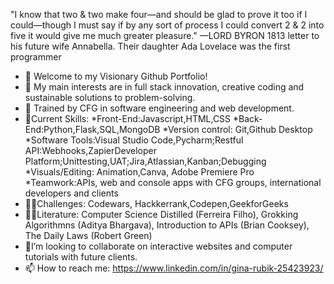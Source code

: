 "I know that two & two make four—and should be
glad to prove it too if I could—though I must say if
by any sort of process I could convert 2 & 2 into five
it would give me much greater pleasure."
—LORD BYRON
1813 letter to his future wife Annabella.
Their daughter Ada Lovelace was the first programmer

- 👋 Welcome to my Visionary Github Portfolio!
- 👀 My main interests are in full stack innovation, creative coding and sustainable solutions to problem-solving.
- 🌱 Trained by CFG in software engineering and web development.
- 🌈Current Skills:
*Front-End:Javascript,HTML,CSS
*Back-End:Python,Flask,SQL,MongoDB
*Version control: Git,Github Desktop
*Software Tools:Visual Studio Code,Pycharm;Restful API:Webhooks,ZapierDeveloper Platform;Unittesting,UAT;Jira,Atlassian,Kanban;Debugging
*Visuals/Editing: Animation,Canva, Adobe Premiere Pro
*Teamwork:APIs, web and console apps with CFG groups, international developers and clients 
-  🏃‍♀️Challenges: Codewars, Hackkerrank,Codepen,GeekforGeeks
-  👩‍💻Literature: Computer Science Distilled (Ferreira Filho), Grokking Algorithmns (Aditya Bhargava), Introduction to APIs (Brian Cooksey), The Daily Laws (Robert Green) 
-  📸I’m looking to collaborate on interactive websites and computer tutorials with future clients.
-  📫 How to reach me: https://www.linkedin.com/in/gina-rubik-25423923/

<!---
ginarubik/ginarubik is a ✨ special ✨ repository because its `README.md` (this file) appears on your GitHub profile.
You can click the Preview link to take a look at your changes.
--->

